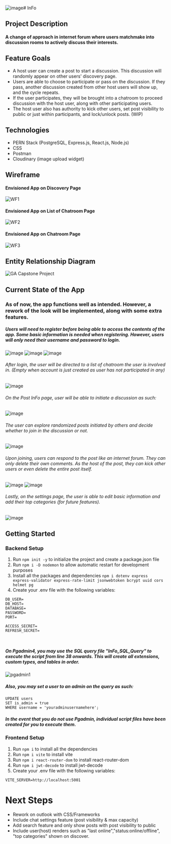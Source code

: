 ![image](https://github.com/limcw20/InFo/assets/157563230/b3b7ac5b-d957-4dce-8548-b3e56106df2e)# InFo
## Project Description
#### A change of approach in internet forum where users matchmake into discussion rooms to actively discuss their interests.

## Feature Goals
- A host user can create a post to start a discussion. This discussion will randomly appear on other users' discovery page.
- Users are able to choose to participate or pass on the discussion. If they pass, another discussion created from other host users will show up, and the cycle repeats.
- If the user participates, they will be brought into a chatroom to proceed discussion with the host user, along with other participating users.
- The host user also has authority to kick other users, set post visibility to public or just within participants, and lock/unlock posts. (WIP)


## Technologies
- PERN Stack (PostgreSQL, Express.js, React.js, Node.js)
- CSS
- Postman
- Cloudinary (image upload widget)

## Wireframe

#### Envisioned App on Discovery Page
![WF1](https://github.com/limcw20/InFo/assets/157563230/393c8991-a6e1-4032-b4ac-6d0968d16051)



#### Envisioned App on List of Chatroom Page
![WF2](https://github.com/limcw20/InFo/assets/157563230/675e0788-9278-48fc-a46b-9263ec8ded25)



#### Envisioned App on Chatroom Page
![WF3](https://github.com/limcw20/InFo/assets/157563230/fba245a5-d7f6-4e86-b650-f8ca0b7702fb)


## Entity Relationship Diagram
![GA Capstone Project](https://github.com/limcw20/InFo/assets/157563230/97d0486a-5cc3-4d96-b0f0-855a6106e9fd)


## Current State of the App

### As of now, the app functions well as intended. However, a rework of the look will be implemented, along with some extra features.

##### Users will need to register before being able to access the contents of the app. Some basic information is needed when registering. However, users will only need their username and password to login.
![image](https://github.com/limcw20/InFo/assets/157563230/62822546-7531-474a-9e88-966fcf1d07e7)
![image](https://github.com/limcw20/InFo/assets/157563230/f53897d3-20cb-4764-9e6b-034ec027a01a)
![image](https://github.com/limcw20/InFo/assets/157563230/d83eb6db-794f-4c7a-9308-f92f939b6e9e)



###### After login, the user will be directed to a list of chatroom the user is involved in. (Empty when account is just created as user has not participated in any)
![image](https://github.com/limcw20/InFo/assets/157563230/71aa9c56-2c31-4902-b443-47944d3c60f7)


###### On the Post InFo page, user will be able to initiate a discussion as such:
![image](https://github.com/limcw20/InFo/assets/157563230/8bae5207-7bad-4acf-a22e-202837b8214d)


###### The user can explore randomized posts initiated by others and decide whether to join in the discussion or not.

![image](https://github.com/limcw20/InFo/assets/157563230/99988551-173a-402c-8824-9fd0aaaf2876)


###### Upon joining, users can respond to the post like an internet forum. They can only delete their own comments. As the host of the post, they can kick other users or even delete the entire post itself.
![image](https://github.com/limcw20/InFo/assets/157563230/0c1b3241-a221-4e17-99e5-59c7eb1a6b44)
![image](https://github.com/limcw20/InFo/assets/157563230/1a4fd1e2-b37c-4df7-9eac-f4c3c27ad909)



###### Lastly, on the settings page, the user is able to edit basic information and add their top categories (for future features).
![image](https://github.com/limcw20/InFo/assets/157563230/81b75f6b-f000-46cf-bf40-ee9c643f3752)








## Getting Started

### Backend Setup

1. Run `npm init -y` to initialize the project and create a package.json file
2. Run `npm i -D nodemon` to allow automatic restart for development purposes
3. Install all the packages and dependencies `npm i dotenv express express-validator express-rate-limit jsonwebtoken bcrypt uuid cors helmet pg`
4. Create your .env file with the following variables:

```
DB_USER=
DB_HOST=
DATABASE=
PASSWORD=
PORT=

ACCESS_SECRET=
REFRESH_SECRET=

        
```

##### On Pgadmin4, you may use the SQL query file "InFo_SQL_Query" to execute the script from line 38 onwards. This will create all extensions, custom types, and tables in order.
![pgadmin1](https://github.com/limcw20/InFo/assets/157563230/ae141eda-6ed9-4f6b-9787-a74309aa259f)

##### Also, you may set a user to an admin on the query as such:

```
UPDATE users
SET is_admin = true
WHERE username = 'youradminusernamehere';
```
##### In the event that you do not use Pgadmin, individual script files have been created for you to execute them.

### Frontend Setup

1. Run `npm i` to install all the dependencies
2. Run `npm i vite` to install vite
3. Run `npm i react-router-dom` to install react-router-dom
4. Run `npm i jwt-decode` to install jwt-decode
5. Create your .env file with the following variables:

`VITE_SERVER=http://localhost:5001`

# Next Steps

- Rework on outlook with CSS/Frameworks
- Include chat settings feature (post visibility & max capacity)
- Add search feature and only show posts with post visibility to public
- Include user(host) renders such as "last online","status:online/offline", "top categories" shown on discover.




